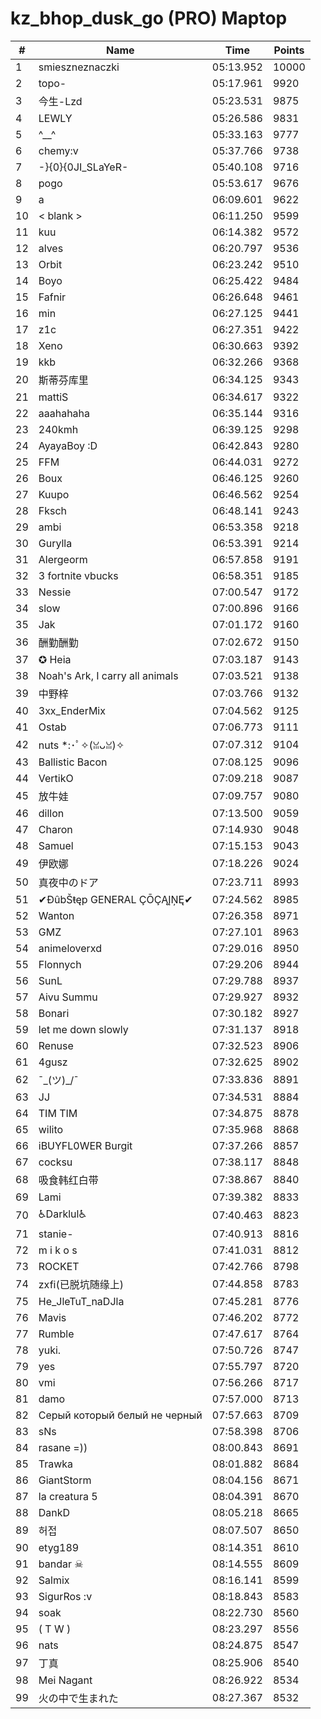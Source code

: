 # kz_bhop_dusk_go (PRO) Maptop

|  # | Name | Time | Points |
|-------------- | -------------- | -------------- | -------------- | 
| 1 | smieszneznaczki | 05:13.952 | 10000 | 
| 2 | topo- | 05:17.961 | 9920 | 
| 3 | 今生-Lzd | 05:23.531 | 9875 | 
| 4 | LEWLY | 05:26.586 | 9831 | 
| 5 | ^__^ | 05:33.163 | 9777 | 
| 6 | chemy:v | 05:37.766 | 9738 | 
| 7 | -}{0}{0JI_SLaYeR- | 05:40.108 | 9716 | 
| 8 | pogo | 05:53.617 | 9676 | 
| 9 | a | 06:09.601 | 9622 | 
| 10 | < blank > | 06:11.250 | 9599 | 
| 11 | kuu | 06:14.382 | 9572 | 
| 12 | alves | 06:20.797 | 9536 | 
| 13 | Orbit | 06:23.242 | 9510 | 
| 14 | Boyo | 06:25.422 | 9484 | 
| 15 | Fafnir | 06:26.648 | 9461 | 
| 16 | min | 06:27.125 | 9441 | 
| 17 | z1c | 06:27.351 | 9422 | 
| 18 | Xeno | 06:30.663 | 9392 | 
| 19 | kkb | 06:32.266 | 9368 | 
| 20 | 斯蒂芬库里 | 06:34.125 | 9343 | 
| 21 | mattiS | 06:34.617 | 9322 | 
| 22 | aaahahaha | 06:35.144 | 9316 | 
| 23 | 240kmh | 06:39.125 | 9298 | 
| 24 | AyayaBoy :D | 06:42.843 | 9280 | 
| 25 | FFM | 06:44.031 | 9272 | 
| 26 | Boux | 06:46.125 | 9260 | 
| 27 | Kuupo | 06:46.562 | 9254 | 
| 28 | Fksch | 06:48.141 | 9243 | 
| 29 | ambi | 06:53.358 | 9218 | 
| 30 | Gurylla | 06:53.391 | 9214 | 
| 31 | Alergeorm | 06:57.858 | 9191 | 
| 32 | 3 fortnite vbucks | 06:58.351 | 9185 | 
| 33 | Nessie | 07:00.547 | 9172 | 
| 34 | slow | 07:00.896 | 9166 | 
| 35 | Jak | 07:01.172 | 9160 | 
| 36 | 酬勤酬勤 | 07:02.672 | 9150 | 
| 37 | ✪ Heia | 07:03.187 | 9143 | 
| 38 | Noah's Ark, I carry all animals | 07:03.521 | 9138 | 
| 39 | 中野梓 | 07:03.766 | 9132 | 
| 40 | 3xx_EnderMix | 07:04.562 | 9125 | 
| 41 | Ostab | 07:06.773 | 9111 | 
| 42 | nuts *:･ﾟ✧(ꈍᴗꈍ)✧ | 07:07.312 | 9104 | 
| 43 | Ballistic Bacon | 07:08.125 | 9096 | 
| 44 | VertikO | 07:09.218 | 9087 | 
| 45 | 放牛娃 | 07:09.757 | 9080 | 
| 46 | dillon | 07:13.500 | 9059 | 
| 47 | Charon | 07:14.930 | 9048 | 
| 48 | Samuel | 07:15.153 | 9043 | 
| 49 | 伊欧娜 | 07:18.226 | 9024 | 
| 50 | 真夜中のドア | 07:23.711 | 8993 | 
| 51 | ✔ĐûbŠŧęp GENERAL ÇŌÇĄĮŅĘ✔ | 07:24.562 | 8985 | 
| 52 | Wanton | 07:26.358 | 8971 | 
| 53 | GMZ | 07:27.101 | 8963 | 
| 54 | animeloverxd | 07:29.016 | 8950 | 
| 55 | Flonnych | 07:29.206 | 8944 | 
| 56 | SunL | 07:29.788 | 8937 | 
| 57 | Aivu Summu | 07:29.927 | 8932 | 
| 58 | Bonari | 07:30.182 | 8927 | 
| 59 | let me down slowly | 07:31.137 | 8918 | 
| 60 | Renuse | 07:32.523 | 8906 | 
| 61 | 4gusz | 07:32.625 | 8902 | 
| 62 | ¯\_(ツ)_/¯ | 07:33.836 | 8891 | 
| 63 | JJ | 07:34.531 | 8884 | 
| 64 | TIM TIM | 07:34.875 | 8878 | 
| 65 | wilito | 07:35.968 | 8868 | 
| 66 | iBUYFL0WER Burgit | 07:37.266 | 8857 | 
| 67 | cocksu | 07:38.117 | 8848 | 
| 68 | 吸食韩红白带 | 07:38.867 | 8840 | 
| 69 | Lami | 07:39.382 | 8833 | 
| 70 | ♿Darklul♿ | 07:40.463 | 8823 | 
| 71 | stanie- | 07:40.913 | 8816 | 
| 72 | m i k o s | 07:41.031 | 8812 | 
| 73 | ROCKET | 07:42.766 | 8798 | 
| 74 | zxfi(已脱坑随缘上) | 07:44.858 | 8783 | 
| 75 | He_JleTuT_naDJla | 07:45.281 | 8776 | 
| 76 | Mavis | 07:46.202 | 8772 | 
| 77 | Rumble | 07:47.617 | 8764 | 
| 78 | yuki. | 07:50.726 | 8747 | 
| 79 | yes | 07:55.797 | 8720 | 
| 80 | vmi | 07:56.266 | 8717 | 
| 81 | damo | 07:57.000 | 8713 | 
| 82 | Серый который белый не черный | 07:57.663 | 8709 | 
| 83 | sNs | 07:58.398 | 8706 | 
| 84 | rasane =)) | 08:00.843 | 8691 | 
| 85 | Trawka | 08:01.882 | 8684 | 
| 86 | GiantStorm | 08:04.156 | 8671 | 
| 87 | la creatura 5 | 08:04.391 | 8670 | 
| 88 | DankD | 08:05.218 | 8665 | 
| 89 | 허접 | 08:07.507 | 8650 | 
| 90 | etyg189 | 08:14.351 | 8610 | 
| 91 | bandar ☠ | 08:14.555 | 8609 | 
| 92 | Salmix | 08:16.141 | 8599 | 
| 93 | SigurRos :v | 08:18.843 | 8583 | 
| 94 | soak | 08:22.730 | 8560 | 
| 95 | ( T W ) | 08:23.297 | 8556 | 
| 96 | nats | 08:24.875 | 8547 | 
| 97 | 丁真 | 08:25.906 | 8540 | 
| 98 | Mei Nagant | 08:26.922 | 8534 | 
| 99 | 火の中で生まれた | 08:27.367 | 8532 | 

